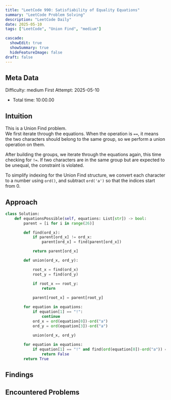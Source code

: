```yaml
---
title: "LeetCode 990: Satisfiability of Equality Equations"
summary: "LeetCode Problem Solving"
description: "LeetCode Daily"
date: 2025-05-10
tags: ["LeetCode", "Union Find", "medium"]

cascade:
  showEdit: true
  showSummary: true
  hideFeatureImage: false
draft: false
---
```


## Meta Data

Difficulty: medium
First Attempt: 2025-05-10
- Total time: 10:00.00

## Intuition

This is a Union Find problem.  
We first iterate through the equations. When the operation is `==`, it means the two characters should belong to the same group, so we perform a union operation on them.  

After building the groups, we iterate through the equations again, this time checking for `!=`. If two characters are in the same group but are expected to be unequal, the constraint is violated.  

To simplify indexing for the Union Find structure, we convert each character to a number using `ord()`, and subtract `ord('a')` so that the indices start from 0.


## Approach

```python
class Solution:
    def equationsPossible(self, equations: List[str]) -> bool:
        parent = [i for i in range(26)]

        def find(ord_x):
            if parent[ord_x] != ord_x:
                parent[ord_x] = find(parent[ord_x])

            return parent[ord_x]

        def union(ord_x, ord_y):

            root_x = find(ord_x)
            root_y = find(ord_y)

            if root_x == root_y:
                return
            
            parent[root_x] = parent[root_y]

        for equation in equations:
            if equation[1] == "!":
                continue
            ord_x = ord(equation[0])-ord("a")
            ord_y = ord(equation[3])-ord("a")
            
            union(ord_x, ord_y)

        for equation in equations:
            if equation[1] == "!" and find(ord(equation[0])-ord("a")) == find(ord(equation[3])-ord("a")):
                return False
        return True
```

## Findings

## Encountered Problems 